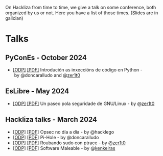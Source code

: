 On Hackliza from time to time, we give a talk on some conference, both organized by us or not. Here you have a list of those times. (Slides are in galician)

# Talks

## PyConEs - October 2024

- [[ODP]](https://github.com/hackliza/presentacions/raw/refs/heads/main/introducion_as_inxeccions_de_codigo_en_python/introducion_as_inxeccions_de_codigo_en_python.odp) [[PDF]](https://github.com/hackliza/presentacions/raw/refs/heads/main/introducion_as_inxeccions_de_codigo_en_python/introducion_as_inxeccions_de_codigo_en_python.pdf)
 Introdución as inxeccións de código en Python -&nbsp;by&nbsp;@doncaralludo&nbsp;and&nbsp;@[zer1t0](https://defcon.social/@zer1t0)

## EsLibre - May 2024

- [[ODP]](https://github.com/hackliza/presentacions/raw/refs/heads/main/un-paseo-pola-seguridade-de-gnu-linux/un-paseo-pola-seguridade-de-gnu-linux.odp)
  [[PDF]](https://raw.githubusercontent.com/hackliza/presentacions/refs/heads/main/un-paseo-pola-seguridade-de-gnu-linux/un-paseo-pola-seguridade-de-gnu-linux.pdf)
  Un paseo pola seguridade de GNU/Linux - by @[zer1t0](https://defcon.social/@zer1t0)


## Hackliza talks - March 2024

- [[ODP]](https://github.com/hackliza/presentacions/raw/refs/heads/main/opsec_no_dia_a_dia/hackliza_opsec.odp) [[PDF]](https://github.com/hackliza/presentacions/raw/refs/heads/main/opsec_no_dia_a_dia/hackliza_opsec.pdf) Opsec no día a día - by @hacklego
- [[ODP]](https://github.com/hackliza/presentacions/raw/refs/heads/main/bloqueando_contido_prexudicial_con_pi-hole/Presentacion_PiHole.odp) [[PDF]](https://github.com/hackliza/presentacions/raw/refs/heads/main/bloqueando_contido_prexudicial_con_pi-hole/Presentacion_PiHole.pdf) Pi-Hole - by @doncaralludo
- [[ODP]](https://github.com/hackliza/presentacions/raw/refs/heads/main/roubando-sudo-con-ptrace/roubando-sudo-con-ptrace.odp) [[PDF]](https://github.com/hackliza/presentacions/raw/refs/heads/main/roubando-sudo-con-ptrace/roubando-sudo-con-ptrace.pdf) Roubando sudo con ptrace - by @[zer1t0](https://defcon.social/@zer1t0)
- [[ODP]](https://github.com/hackliza/presentacions/raw/refs/heads/main/software-maleable/software-maleable.odp) [[PDF]](https://github.com/hackliza/presentacions/raw/refs/heads/main/software-maleable/software-maleable.pdf) Software Maleable - by @[kenkeiras](https://social.codigoparallevar.com/@kenkeiras)

